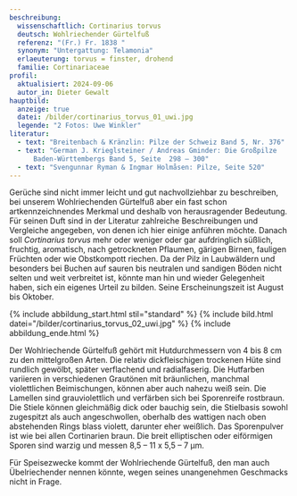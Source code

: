 ```yaml
---
beschreibung:
  wissenschaftlich: Cortinarius torvus
  deutsch: Wohlriechender Gürtelfuß
  referenz: "(Fr.) Fr. 1838 "
  synonym: "Untergattung: Telamonia"
  erlaeuterung: torvus = finster, drohend
  familie: Cortinariaceae
profil:
  aktualisiert: 2024-09-06
  autor_in: Dieter Gewalt
hauptbild:
  anzeige: true
  datei: /bilder/cortinarius_torvus_01_uwi.jpg
  legende: "2 Fotos: Uwe Winkler"
literatur:
  - text: "Breitenbach & Kränzlin: Pilze der Schweiz Band 5, Nr. 376"
  - text: "German J. Krieglsteiner / Andreas Gminder: Die Großpilze
      Baden-Württembergs Band 5, Seite  298 – 300"
  - text: "Svengunnar Ryman & Ingmar Holmåsen: Pilze, Seite 520"
---
```

Gerüche sind nicht immer leicht und gut nachvollziehbar zu beschreiben, bei unserem Wohlriechenden Gürtelfuß aber ein fast schon artkennzeichnendes Merkmal und deshalb von herausragender Bedeutung. Für seinen Duft sind in der Literatur zahlreiche Beschreibungen und Vergleiche angegeben, von denen ich hier einige anführen möchte. Danach soll *Cortinarius torvus* mehr oder weniger oder gar aufdringlich süßlich, fruchtig, aromatisch, nach getrockneten Pflaumen, gärigen Birnen, fauligen Früchten oder wie Obstkompott riechen. Da der Pilz in Laubwäldern und besonders bei Buchen auf sauren bis neutralen und sandigen Böden nicht selten und weit verbreitet ist, könnte man hin und wieder Gelegenheit haben, sich ein eigenes Urteil zu bilden. Seine Erscheinungszeit ist August bis Oktober.

{% include abbildung_start.html stil="standard" %}
{% include bild.html datei="/bilder/cortinarius_torvus_02_uwi.jpg" %}
{% include abbildung_ende.html %}

Der Wohlriechende Gürtelfuß gehört mit Hutdurchmessern von 4 bis 8 cm zu den mittelgroßen Arten. Die relativ dickfleischigen trockenen Hüte sind rundlich gewölbt, später verflachend und radialfaserig. Die Hutfarben variieren in verschiedenen Grautönen mit bräunlichen, manchmal violettlichen Beimischungen, können aber auch nahezu weiß sein. Die Lamellen sind grauviolettlich und verfärben sich bei Sporenreife rostbraun. Die Stiele können gleichmäßig dick oder bauchig sein, die Stielbasis sowohl zugespitzt als auch angeschwollen, oberhalb des wattigen nach oben abstehenden Rings blass violett, darunter eher weißlich. Das Sporenpulver ist wie bei allen Cortinarien braun. Die breit elliptischen oder eiförmigen Sporen sind warzig und messen 8,5 – 11 x 5,5 – 7 µm.

Für Speisezwecke kommt der Wohlriechende Gürtelfuß, den man auch Übelriechender nennen könnte, wegen seines unangenehmen Geschmacks nicht in Frage.